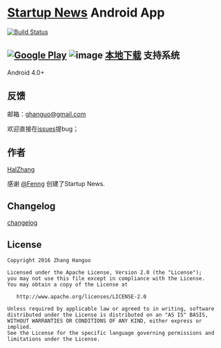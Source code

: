 # [Startup News](http://news.dbanotes.net) Android App

[![Build Status](https://travis-ci.org/halzhang/StartupNews.svg?branch=master)](https://travis-ci.org/halzhang/StartupNews)

[![Google Play](http://developer.android.com/images/brand/en_generic_rgb_wo_45.png)](https://play.google.com/store/apps/details?id=com.halzhang.android.apps.startupnews) 
![image](https://raw.github.com/halzhang/StartupNews/master/QR.jpg)
[本地下载](https://github.com/halzhang/StartupNews/raw/master/release/StartupNews-release.apk)
支持系统
---
Android 4.0+

反馈
---
邮箱：[ghanguo@gmail.com](mailto:ghanguo@gmail.com)

欢迎直接在[issues](https://github.com/halzhang/StartupNews/issues/new)提bug；

作者
---
[HalZhang](http://weibo.com/halzhang)

感谢  [@Fenng](http://www.weibo.com/fenng) 创建了Startup News.

Changelog
---
[changelog](https://github.com/halzhang/StartupNews/wiki/Changelog)

License
--------

    Copyright 2016 Zhang Hanguo

    Licensed under the Apache License, Version 2.0 (the "License");
    you may not use this file except in compliance with the License.
    You may obtain a copy of the License at

       http://www.apache.org/licenses/LICENSE-2.0

    Unless required by applicable law or agreed to in writing, software
    distributed under the License is distributed on an "AS IS" BASIS,
    WITHOUT WARRANTIES OR CONDITIONS OF ANY KIND, either express or implied.
    See the License for the specific language governing permissions and
    limitations under the License.
